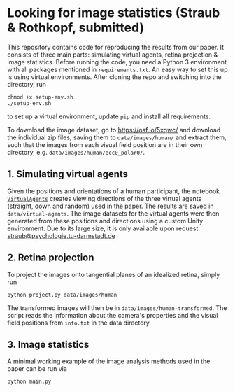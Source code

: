 # Looking for image statistics (Straub & Rothkopf, submitted)
This repository contains code for reproducing the results from our paper. It consists of three main parts: simulating virtual agents, retina projection & image statistics. Before running the code, you need a Python 3 environment with all packages mentioned in `requirements.txt`. An easy way to set this up is using virtual environments. After cloning the repo and switching into the directory, run

```
chmod +x setup-env.sh
./setup-env.sh
```

to set up a virtual environment, update `pip` and install all requirements.

To download the image dataset, go to https://osf.io/5xqwc/ and download the individual zip files, saving them to `data/images/human/` and extract them, such that the images from each visual field position are in their own directory, e.g. `data/images/human/ecc0_polar0/`.

## 1. Simulating virtual agents
Given the positions and orientations of a human participant, the notebook [`VirtualAgents`](https://github.com/dominikstrb/imgstats-frontiersin/blob/main/Virtual-Agents.ipynb) creates viewing directions of the three virtual agents (straight, down and random) used in the paper. The results are saved in `data/virtual-agents`. The image datasets for the virtual agents were then generated from these positions and directions using a custom Unity environment. Due to its large size, it is only available upon request: straub@psychologie.tu-darmstadt.de

## 2. Retina projection
To project the images onto tangential planes of an idealized retina, simply run

```
python project.py data/images/human
```

The transformed images will then be in `data/images/human-transformed`. The script reads the information about the camera's properties and the visual field positions from `info.txt` in the data directory. 

## 3. Image statistics
A minimal working example of the image analysis methods used in the paper can be run via

```
python main.py 
```
